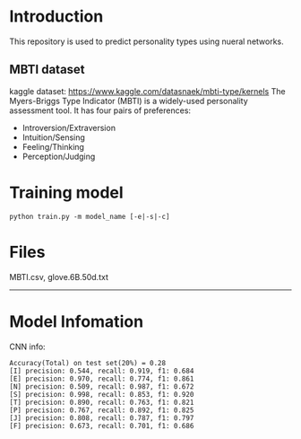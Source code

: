 # Introduction
This repository is used to predict personality types using nueral networks.
## MBTI dataset
kaggle dataset: https://www.kaggle.com/datasnaek/mbti-type/kernels 
The Myers-Briggs Type Indicator (MBTI) is a widely-used personality assessment tool. It has four pairs of preferences: 

* Introversion/Extraversion
* Intuition/Sensing
* Feeling/Thinking
* Perception/Judging

# Training model

    python train.py -m model_name [-e|-s|-c]
    
# Files
MBTI.csv, glove.6B.50d.txt
___
# Model Infomation
CNN info:

    Accuracy(Total) on test set(20%) = 0.28
    [I] precision: 0.544, recall: 0.919, f1: 0.684
    [E] precision: 0.970, recall: 0.774, f1: 0.861
    [N] precision: 0.509, recall: 0.987, f1: 0.672
    [S] precision: 0.998, recall: 0.853, f1: 0.920
    [T] precision: 0.890, recall: 0.763, f1: 0.821
    [P] precision: 0.767, recall: 0.892, f1: 0.825
    [J] precision: 0.808, recall: 0.787, f1: 0.797
    [F] precision: 0.673, recall: 0.701, f1: 0.686
